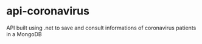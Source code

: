 # api-coronavirus
API built using .net to save and consult informations of coronavirus patients in a MongoDB

